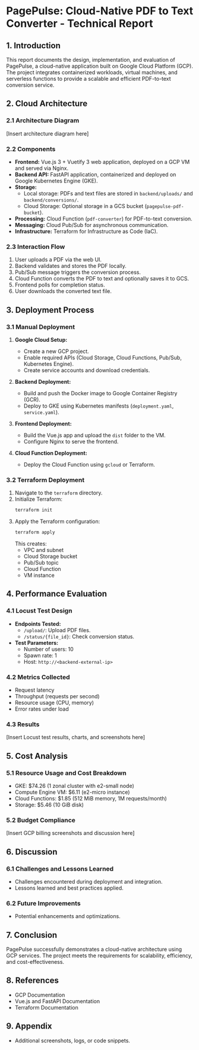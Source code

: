 # PagePulse: Cloud-Native PDF to Text Converter - Technical Report

## 1. Introduction

This report documents the design, implementation, and evaluation of PagePulse, a cloud-native application built on Google Cloud Platform (GCP). The project integrates containerized workloads, virtual machines, and serverless functions to provide a scalable and efficient PDF-to-text conversion service.

## 2. Cloud Architecture

### 2.1 Architecture Diagram

[Insert architecture diagram here]

### 2.2 Components

- **Frontend:** Vue.js 3 + Vuetify 3 web application, deployed on a GCP VM and served via Nginx.
- **Backend API:** FastAPI application, containerized and deployed on Google Kubernetes Engine (GKE).
- **Storage:** 
  - Local storage: PDFs and text files are stored in `backend/uploads/` and `backend/conversions/`.
  - Cloud Storage: Optional storage in a GCS bucket (`pagepulse-pdf-bucket`).
- **Processing:** Cloud Function (`pdf-converter`) for PDF-to-text conversion.
- **Messaging:** Cloud Pub/Sub for asynchronous communication.
- **Infrastructure:** Terraform for Infrastructure as Code (IaC).

### 2.3 Interaction Flow

1. User uploads a PDF via the web UI.
2. Backend validates and stores the PDF locally.
3. Pub/Sub message triggers the conversion process.
4. Cloud Function converts the PDF to text and optionally saves it to GCS.
5. Frontend polls for completion status.
6. User downloads the converted text file.

## 3. Deployment Process

### 3.1 Manual Deployment

1. **Google Cloud Setup:**
   - Create a new GCP project.
   - Enable required APIs (Cloud Storage, Cloud Functions, Pub/Sub, Kubernetes Engine).
   - Create service accounts and download credentials.

2. **Backend Deployment:**
   - Build and push the Docker image to Google Container Registry (GCR).
   - Deploy to GKE using Kubernetes manifests (`deployment.yaml`, `service.yaml`).

3. **Frontend Deployment:**
   - Build the Vue.js app and upload the `dist` folder to the VM.
   - Configure Nginx to serve the frontend.

4. **Cloud Function Deployment:**
   - Deploy the Cloud Function using `gcloud` or Terraform.

### 3.2 Terraform Deployment

1. Navigate to the `terraform` directory.
2. Initialize Terraform:
   ```bash
   terraform init
   ```
3. Apply the Terraform configuration:
   ```bash
   terraform apply
   ```
   This creates:
   - VPC and subnet
   - Cloud Storage bucket
   - Pub/Sub topic
   - Cloud Function
   - VM instance

## 4. Performance Evaluation

### 4.1 Locust Test Design

- **Endpoints Tested:**
  - `/upload/`: Upload PDF files.
  - `/status/{file_id}`: Check conversion status.
- **Test Parameters:**
  - Number of users: 10
  - Spawn rate: 1
  - Host: `http://<backend-external-ip>`

### 4.2 Metrics Collected

- Request latency
- Throughput (requests per second)
- Resource usage (CPU, memory)
- Error rates under load

### 4.3 Results

[Insert Locust test results, charts, and screenshots here]

## 5. Cost Analysis

### 5.1 Resource Usage and Cost Breakdown

- GKE: $74.26 (1 zonal cluster with e2-small node)
- Compute Engine VM: $6.11 (e2-micro instance)
- Cloud Functions: $1.85 (512 MiB memory, 1M requests/month)
- Storage: $5.46 (10 GiB disk)

### 5.2 Budget Compliance

[Insert GCP billing screenshots and discussion here]

## 6. Discussion

### 6.1 Challenges and Lessons Learned

- Challenges encountered during deployment and integration.
- Lessons learned and best practices applied.

### 6.2 Future Improvements

- Potential enhancements and optimizations.

## 7. Conclusion

PagePulse successfully demonstrates a cloud-native architecture using GCP services. The project meets the requirements for scalability, efficiency, and cost-effectiveness.

## 8. References

- GCP Documentation
- Vue.js and FastAPI Documentation
- Terraform Documentation

## 9. Appendix

- Additional screenshots, logs, or code snippets. 